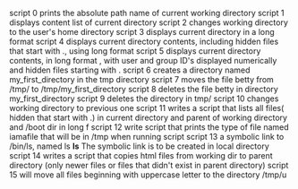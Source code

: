 script 0 prints the absolute path name of  current working directory
script 1 displays content list of current directory
script 2 changes working directory to the user's home directory
script 3 displays current directory in a long format
script 4 displays current directory contents, including hidden files that start with ., using long format
script 5 displays current directory contents, in long format , with user and group ID's displayed numerically and hidden files starting with .
script 6 creates a directory named my_first_directory in the tmp directory
script 7 moves the file betty from /tmp/ to /tmp/my_first_directory
script 8 deletes the file betty in directory my_first_directory
script 9 deletes the directory in tmp/
script 10 changes working directory to previous one
script 11 writes a script that lists all files( hidden that start with .) in current directory and parent of working directory and /boot dir in long f
script 12 write script that prints the type of file named iamafile that will be in /tmp when running script
script 13 a symbolic link to /bin/ls, named ls __ls__  The symbolic link is to be created in local directory
script 14 writes a script that copies html files from working dir to parent directory (only newer files or files that didn't exist in parent directory)
script 15 will move all files beginning with uppercase letter to the directory /tmp/u
